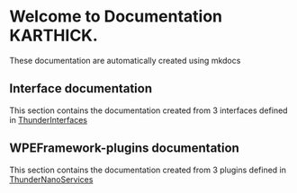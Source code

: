 # Welcome to Documentation KARTHICK.
These documentation are automatically created using mkdocs

## Interface documentation
This section contains the documentation created from 3 interfaces defined in [ThunderInterfaces](https://github.com/rdkcentral/ThunderInterfaces)

## WPEFramework-plugins documentation
This section contains the documentation created from  3 plugins defined in [ThunderNanoServices](https://github.com/rdkcentral/ThunderNanoServices)
